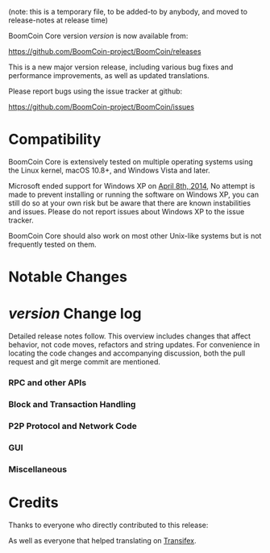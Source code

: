 (note: this is a temporary file, to be added-to by anybody, and moved to release-notes at release time)

BoomCoin Core version *version* is now available from:

  <https://github.com/BoomCoin-project/BoomCoin/releases>

This is a new major version release, including various bug fixes and
performance improvements, as well as updated translations.

Please report bugs using the issue tracker at github:

  <https://github.com/BoomCoin-project/BoomCoin/issues>

Compatibility
==============

BoomCoin Core is extensively tested on multiple operating systems using
the Linux kernel, macOS 10.8+, and Windows Vista and later.

Microsoft ended support for Windows XP on [April 8th, 2014](https://www.microsoft.com/en-us/WindowsForBusiness/end-of-xp-support),
No attempt is made to prevent installing or running the software on Windows XP, you
can still do so at your own risk but be aware that there are known instabilities and issues.
Please do not report issues about Windows XP to the issue tracker.

BoomCoin Core should also work on most other Unix-like systems but is not
frequently tested on them.

Notable Changes
===============



*version* Change log
=================

Detailed release notes follow. This overview includes changes that affect
behavior, not code moves, refactors and string updates. For convenience in locating
the code changes and accompanying discussion, both the pull request and
git merge commit are mentioned.

### RPC and other APIs


### Block and Transaction Handling


### P2P Protocol and Network Code


### GUI


### Miscellaneous


Credits
=======

Thanks to everyone who directly contributed to this release:


As well as everyone that helped translating on [Transifex](https://www.transifex.com/projects/p/BoomCoin-project-translations/).
